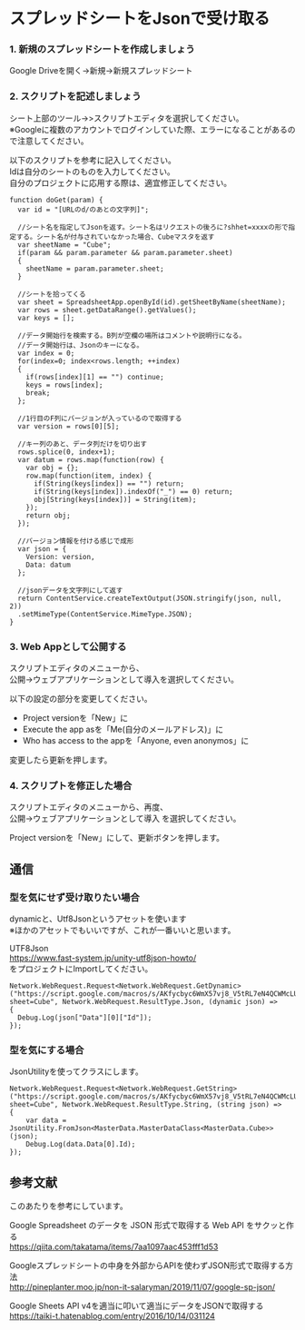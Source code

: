 # スプレッドシートをJsonで受け取る

### 1. 新規のスプレッドシートを作成しましょう  

Google Driveを開く→新規→新規スプレッドシート  


### 2. スクリプトを記述しましょう  

シート上部のツール→>スクリプトエディタを選択してください。  
※Googleに複数のアカウントでログインしていた際、エラーになることがあるので注意してください。  

以下のスクリプトを参考に記入してください。  
Idは自分のシートのものを入力してください。  
自分のプロジェクトに応用する際は、適宜修正してください。  

```
function doGet(param) {
  var id = "[URLのd/のあとの文字列]";
  
  //シート名を指定してJsonを返す。シート名はリクエストの後ろに?shhet=xxxxの形で指定する。シート名が付与されていなかった場合、Cubeマスタを返す
  var sheetName = "Cube";
  if(param && param.parameter && param.parameter.sheet)
  {
    sheetName = param.parameter.sheet;
  }
  
  //シートを拾ってくる
  var sheet = SpreadsheetApp.openById(id).getSheetByName(sheetName);
  var rows = sheet.getDataRange().getValues();
  var keys = [];
  
  //データ開始行を検索する。B列が空欄の場所はコメントや説明行になる。
  //データ開始行は、Jsonのキーになる。
  var index = 0;
  for(index=0; index<rows.length; ++index)
  {
    if(rows[index][1] == "") continue;
    keys = rows[index];
    break;
  };
  
  //1行目のF列にバージョンが入っているので取得する
  var version = rows[0][5];
  
  //キー列のあと、データ列だけを切り出す
  rows.splice(0, index+1);
  var datum = rows.map(function(row) {
    var obj = {};
    row.map(function(item, index) {
      if(String(keys[index]) == "") return;
      if(String(keys[index]).indexOf("_") == 0) return;
      obj[String(keys[index])] = String(item);
    });
    return obj;
  });
  
  //バージョン情報を付ける感じで成形
  var json = {
    Version: version,
    Data: datum
  };
  
  //jsonデータを文字列にして返す
  return ContentService.createTextOutput(JSON.stringify(json, null, 2))
  .setMimeType(ContentService.MimeType.JSON);
}
```

### 3. Web Appとして公開する

スクリプトエディタのメニューから、  
公開→ウェブアプリケーションとして導入を選択してください。  

以下の設定の部分を変更してください。  

- Project versionを「New」に
- Execute the app asを「Me(自分のメールアドレス)」に
- Who has access to the appを「Anyone, even anonymos」に

変更したら更新を押します。


### 4. スクリプトを修正した場合

スクリプトエディタのメニューから、再度、  
公開→ウェブアプリケーションとして導入 を選択してください。  

Project versionを「New」にして、更新ボタンを押します。  


## 通信

### 型を気にせず受け取りたい場合

dynamicと、Utf8Jsonというアセットを使います  
※ほかのアセットでもいいですが、これが一番いいと思います。  

UTF8Json  
https://www.fast-system.jp/unity-utf8json-howto/  
をプロジェクトにImportしてください。  

```
Network.WebRequest.Request<Network.WebRequest.GetDynamic>("https://script.google.com/macros/s/AKfycbyc6WmX57vj8_V5tRL7eN4QCWMcLUQx8Jtu_B_JyqnMRGxH0Uk/exec?sheet=Cube", Network.WebRequest.ResultType.Json, (dynamic json) =>
{
  Debug.Log(json["Data"][0]["Id"]);
});
```


### 型を気にする場合

JsonUtilityを使ってクラスにします。  
```
Network.WebRequest.Request<Network.WebRequest.GetString>("https://script.google.com/macros/s/AKfycbyc6WmX57vj8_V5tRL7eN4QCWMcLUQx8Jtu_B_JyqnMRGxH0Uk/exec?sheet=Cube", Network.WebRequest.ResultType.String, (string json) =>
{
    var data = JsonUtility.FromJson<MasterData.MasterDataClass<MasterData.Cube>>(json);
    Debug.Log(data.Data[0].Id);
});
```


## 参考文献

このあたりを参考にしています。  

Google Spreadsheet のデータを JSON 形式で取得する Web API をサクッと作る  
https://qiita.com/takatama/items/7aa1097aac453fff1d53  

Googleスプレッドシートの中身を外部からAPIを使わずJSON形式で取得する方法  
http://pineplanter.moo.jp/non-it-salaryman/2019/11/07/google-sp-json/  

Google Sheets API v4を適当に叩いて適当にデータをJSONで取得する  
https://taiki-t.hatenablog.com/entry/2016/10/14/031124  